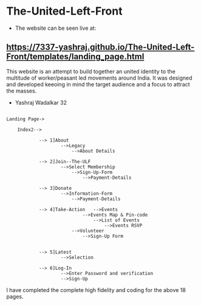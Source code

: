 # The-United-Left-Front

- The website can be seen live at: 
## https://7337-yashraj.github.io/The-United-Left-Front/templates/landing_page.html

This website is an attempt to build together an united identity to the multitude of worker/peasant led movements around India. It was designed and developed keeoing in mind the target audience and a focus to attract the masses. 

- Yashraj Wadalkar 32




```User Flow--->

Landing Page->

	Index2-->

			-->	1]About
					-->Legacy
						-->About Details

			-->	2]Join--The-ULF
					-->Select Membership
						-->Sign-Up-Form
							-->Payment-Details

			-->	3]Donate
					-->Information-Form
						-->Payment-Details

			-->	4]Take-Action	-->Events
							-->Events Map & Pin-code	
								-->List of Events
									-->Events RSVP
						-->Volunteer
							-->Sign-Up Form
			

			-->	5]Latest
					-->Selection

			-->	6]Log-In
					-->Enter Password and verification
					-->Sign-Up
```

I have completed the complete high fidelity and coding for the above 18 pages.
						

